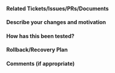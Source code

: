 <!-- id=i_confirm_compliance -->
<!--- Please make sure your PR title follows conventional commits guidelines. See [Conventional Commits](https://www.conventionalcommits.org/en/v1.0.0/) --->

#### Related Tickets/Issues/PRs/Documents
<!--- Please link to the JIRA ticket, Github issue, PR or document that is related to this PR -->

#### Describe your changes and motivation
<!--- Provide a description of your changes in the Title above -->

#### How has this been tested?
<!--- Please include comments or links to the tests you conducted. -->
<!--- Tests could be just running a quick pytest, kustomize build , terrafrom test locally. -->

#### Rollback/Recovery Plan
<!-- How are we able to recover from error if is not as easy as reverting the PR? This could be a series of steps, scripts to run or a reference to a rollback procedure somewhere or forward-compatibility.  -->
<!-- This does not have to be filled in rollback is as easy as reverting the PR. -->

#### Comments (if appropriate)
<!---Any other comments that you think would be helpful for the reviewer -->
